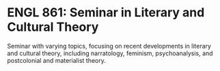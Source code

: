 # ENGL 861: Seminar in Literary and Cultural Theory

Seminar with varying topics, focusing on recent developments in literary and cultural theory, including narratology, feminism, psychoanalysis, and postcolonial and materialist theory.